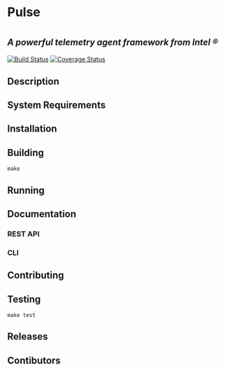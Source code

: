 # **Pulse**
# <sup><sub>_A powerful telemetry agent framework from Intel &reg;_</sub></sup>
[![Build Status](https://magnum.travis-ci.com/intelsdilabs/pulse.svg?token=2ujsxEpZo1issFyVWX29&branch=master)](https://magnum.travis-ci.com/intelsdilabs/pulse) [![Coverage Status](https://coveralls.io/repos/intelsdilabs/pulse/badge.svg?branch=HEAD)](https://coveralls.io/r/intelsdilabs/pulse?branch=HEAD)

## Description

## System Requirements

## Installation

## Building

```
make
```

## Running

## Documentation

### REST API

### CLI

## Contributing

## Testing

```
make test
```

## Releases

## Contibutors